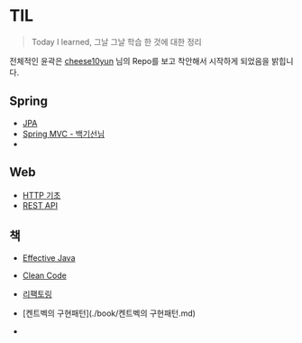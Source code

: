 

# TIL

> Today I learned, 그날 그날 학습 한 것에 대한 정리

전체적인 윤곽은 [cheese10yun](<https://github.com/cheese10yun/>) 님의 Repo를 보고 착안해서 시작하게 되었음을 밝힙니다.

## Spring

- [JPA](./spring/jpa.md)
- [Spring MVC - 백기선님](./spring/spring-mvc-inflearn.md)
- 



## Web

- [HTTP 기초](./web/http.md)
- [REST API](./web/rest-api.md)

## 책

- [Effective Java](./book/effective-java.md)

- [Clean Code](./book/clean-code.md)

- [리팩토링](./book/리팩토링.md)

- [켄트벡의 구현패턴](./book/켄트벡의 구현패턴.md)

- 

  